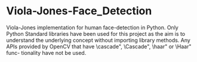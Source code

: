 # Viola-Jones-Face_Detection
Viola-Jones implementation for human face-detection in Python. Only Python Standard libraries have been used for this project as the aim is to understand the underlying concept without importing library methods. Any APIs provided by OpenCV that have \cascade", \Cascade", \haar" or \Haar" func- tionality have not be used.
